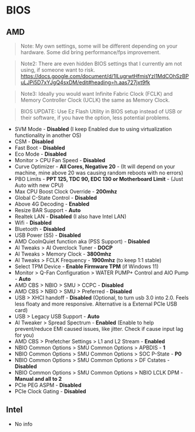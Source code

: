 # BIOS

## AMD

> Note: My own settings, some will be different depending on your hardware. Some did bring performance/fps improvement.

> Note2: There are even hidden BIOS settings that I currently am not using, if someone want to risk. <https://docs.google.com/document/d/1ILugrwtHfmisYzI1MdCOhSzBPuLJPi5D7xYJgQ4sxDM/edit#heading=h.aas727jxt9fk>

> Note3: Ideally you would want Infinite Fabric Clock (FCLK) and Memory Controller Clock (UCLK) the same as Memory Clock.

> BIOS UPDATE: Use Ez Flash Utility in BIOS setup instead of USB or their software, if you have the option, less potential problems.

- SVM Mode - **Disabled** (I keep Enabled due to using virtualization functionality in another OS)
- CSM - **Disabled**
- Fast Boot - **Disabled**
- Eco Mode - **Disabled**
- Monitor > CPU Fan Speed - **Disabled**
- Curve Optimizer - **All Cores, Negative 20** - (It will depend on your machine, mine above 20 was causing random reboots with no errors)
- PBO Limits - **PPT 125, TDC 90, EDC 130 or Motherboard Limit** - (Just Auto with new CPU)
- Max CPU Boost Clock Override - **200mhz**
- Global C-State Control - **Disabled**
- Above 4G Decoding - **Enabled**
- Resize BAR Support - **Auto**
- Realtek LAN - **Disabled** (I also have Intel LAN)
- Wifi - **Disabled**
- Bluetooth - **Disabled**
- USB Power (S5) - **Disabled**
- AMD CoolnQuiet function aka (PSS Support) - **Disabled**
- AI Tweaks > AI Overclock Tuner - **DOCP**
- AI Tweaks > Memory Clock - **3800mhz**
- AI Tweaks > FCLK Frequency - **1900mhz** (to keep 1:1 stable)
- Select TPM Device - **Enable Firmware TPM** (if Windows 11)
- Monitor > Q-Fan Configuration > WATER PUMP+ Control and AIO Pump - **Auto**
- AMD CBS > NBIO > SMU > CCPC - **Disabled**
- AMD CBS > NBIO > SMU > Preferred - **Disabled**
- USB > XHCI handoff - **Disabled** (Optional, to turn usb 3.0 into 2.0. Feels less floaty and more responsive. Alternative is a External PCIe USB card)
- USB > Legacy USB Support - **Auto**
- AI Tweaker > Spread Spectrum - **Enabled** (Enable to help prevent/reduce EMI caused issues, like jitter. Check if cause input lag for you)
- AMD CBS > Prefetcher Settings > L1 and L2 Stream - **Enabled**
- NBIO Common Options > SMU Common Options > APBDIS - **1**
- NBIO Common Options > SMU Common Options > SOC P-State - **P0**
- NBIO Common Options > SMU Common Options > DF Cstates - **Disabled**
- NBIO Common Options > SMU Common Options > NBIO LCLK DPM - **Manual and all to 2**
- PCIe PEG ASPM - **Disabled**
- PCIe Clock Gating - **Disabled**

## Intel

- No info
